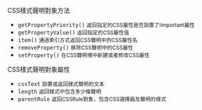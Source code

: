 CSS樣式聲明對象方法
- `getPropertyPriority()` <small>返回指定的CSS屬性是否設置了!important屬性</small>
- `getPropertyValue()` <small>返回指定的CSS屬性值</small>
- `item()` <small>通過索引方式返回CSS聲明中的CSS屬性名</small>
- `removeProperty()` <small>移除CSS聲明中的CSS屬性</small>
- `setProperty()` <small>在CSS聲明塊中新建或者修改CSS屬性</small>

CSS樣式聲明對象屬性
- `cssText` <small>設置或返回樣式聲明的文本</small>
- `length` <small>返回樣式中包含多少條聲明</small>
- `parentRule` <small>返回CSSRule對象，包含CSS選擇器及聲明的樣式</small>